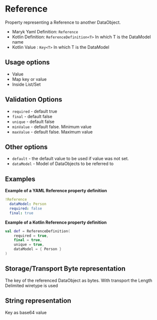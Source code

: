 # Reference
Property representing a Reference to another DataObject.

- Maryk Yaml Definition: `Reference`
- Kotlin Definition: `ReferenceDefinition<T>` In which T is the DataModel name
- Kotlin Value : `Key<T>` In which T is the DataModel

## Usage options
- Value
- Map key or value
- Inside List/Set

## Validation Options
- `required` - default true
- `final` - default false
- `unique` - default false
- `minValue` - default false. Minimum value
- `maxValue` - default false. Maximum value

## Other options
- `default` - the default value to be used if value was not set.
- `dataModel` - Model of DataObjects to be referred to

## Examples

**Example of a YAML Reference property definition**
```yaml
!Reference
  dataModel: Person
  required: false
  final: true
```

**Example of a Kotlin Reference property definition**
```kotlin
val def = ReferenceDefinition(
    required = true,
    final = true,
    unique = true,
    dataModel = { Person }
)
```

## Storage/Transport Byte representation
The key of the referenced DataObject as bytes. With transport the Length Delimited
wiretype is used

## String representation
Key as base64 value

